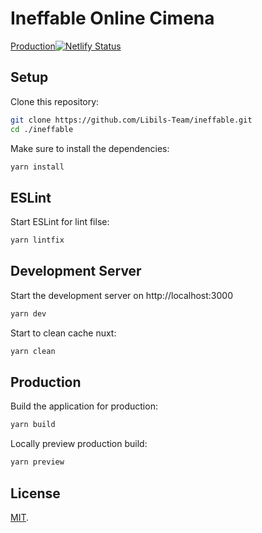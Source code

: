 # Ineffable Online Cimena
[Production](https://ineffable-cinema.netlify.app/)[![Netlify Status](https://api.netlify.com/api/v1/badges/f9432d7d-f672-4434-ad36-e52c10fdfc48/deploy-status)](https://app.netlify.com/sites/magnificent-boba-c41ee2/deploys)

## Setup

Clone this repository:

```bash
git clone https://github.com/Libils-Team/ineffable.git
cd ./ineffable
```

Make sure to install the dependencies:

```bash
yarn install
```

## ESLint

Start ESLint for lint filse:

```bash
yarn lintfix
```

## Development Server

Start the development server on http://localhost:3000

```bash
yarn dev
```

Start to clean cache nuxt:

```bash
yarn clean
```

## Production

Build the application for production:

```bash
yarn build
```

Locally preview production build:

```bash
yarn preview
```

## License

[MIT](LICENSE).

